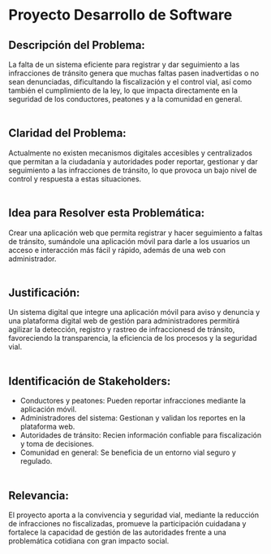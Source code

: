 # Proyecto Desarrollo de Software


## Descripción del Problema:
La falta de un sistema eficiente para registrar y dar seguimiento a las infracciones de tránsito genera que muchas faltas pasen inadvertidas o no sean denunciadas, dificultando la fiscalización y el control vial, así como también el cumplimiento de la ley, lo que impacta directamente en la seguridad de los conductores, peatones y a la comunidad en general.<br><br>


## Claridad del Problema:
Actualmente no existen mecanismos digitales accesibles y centralizados que permitan a la ciudadanía y autoridades poder reportar, gestionar y dar seguimiento a las infracciones de tránsito, lo que provoca un bajo nivel de control y respuesta a estas situaciones.<br><br>


## Idea para Resolver esta Problemática:
Crear una aplicación web que permita registrar y hacer seguimiento a faltas de tránsito, sumándole una aplicación móvil para darle a los usuarios un acceso e interacción más fácil y rápido, además de una web con administrador.<br><br>


## Justificación:
Un sistema digital que integre una aplicación móvil para aviso y denuncia y una plataforma digital web de gestión para administradores permitirá agilizar la detección, registro y rastreo de infraccionesd de tránsito, favoreciendo la transparencia, la eficiencia de los procesos y la seguridad vial.<br><br>


## Identificación de Stakeholders:
- Conductores y  peatones: Pueden reportar infracciones mediante la aplicación móvil.
- Administradores del sistema: Gestionan y validan los reportes en la plataforma web.
- Autoridades de tránsito: Recien información confiable para fiscalización y toma de decisiones.
- Comunidad en general: Se beneficia de un entorno vial seguro y regulado.<br><br>


## Relevancia:
El proyecto aporta a la convivencia y seguridad vial, mediante la reducción de infracciones no fiscalizadas, promueve la participación cuidadana y fortalece la capacidad de gestión de las autoridades frente a una problemática cotidiana con gran impacto social.

